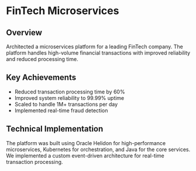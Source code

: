 # FinTech Microservices

## Overview
Architected a microservices platform for a leading FinTech company. The platform handles high-volume financial transactions with improved reliability and reduced processing time.

## Key Achievements
- Reduced transaction processing time by 60%
- Improved system reliability to 99.99% uptime
- Scaled to handle 1M+ transactions per day
- Implemented real-time fraud detection

## Technical Implementation
The platform was built using Oracle Helidon for high-performance microservices, Kubernetes for orchestration, and Java for the core services. We implemented a custom event-driven architecture for real-time transaction processing. 